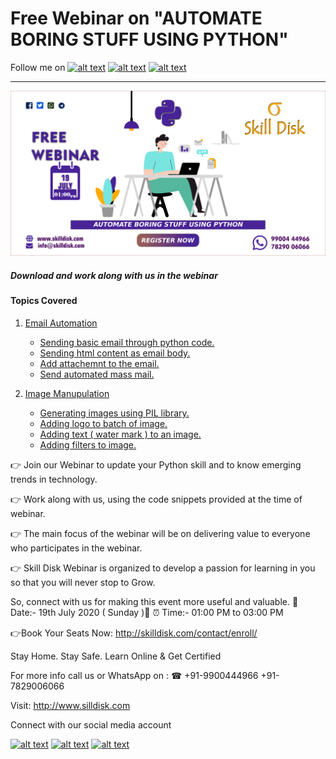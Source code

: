 # Free Webinar on "AUTOMATE BORING STUFF USING PYTHON"
Follow me on [![alt text][1.1]][1]
[![alt text][2.1]][2]
[![alt text][3.1]][3] 

---- 
![Webinar on AUTOMATE BORING STUFF USING PYTHON](email/banner.png)

##### Download and work along with us in the webinar
#### Topics Covered
1. [Email Automation](email)
    - [Sending basic email through python code.](email/basic_email.py)
    - [Sending html content as email body.](email/html_email.py)
    - [Add attachemnt to the email.](email/email_attachment.py)
    - [Send automated mass mail.](email/mass_mail.py)

2. [Image Manupulation](Image)
    - [Generating images using PIL library.](image/gen_image.py)
    - [Adding logo to batch of image.](image/logo_image.py)
    - [Adding text ( water mark ) to an image.](image/text.py)
    - [Adding filters to image.](image/filters.py)

👉 Join our Webinar to update your Python skill and to know emerging trends in technology.

👉 Work along with us, using the code snippets provided at the time of webinar.

👉 The main focus of the webinar will be on delivering value to everyone who participates in the webinar.

👉 Skill Disk Webinar is organized to develop a passion for learning in you so that you will never stop to Grow.

So, connect with us for making this event more useful and valuable.
🔸 Date:- 19th July 2020 ( Sunday )🔸
⏰ Time:- 01:00 PM to 03:00 PM

👉Book Your Seats Now: http://skilldisk.com/contact/enroll/

Stay Home. Stay Safe. Learn Online & Get Certified

For more info call us or WhatsApp on :
☎ +91-9900444966
+91-7829006066

Visit: http://www.silldisk.com

Connect with our social media account

[![alt text][1.1]][1]
[![alt text][2.1]][2]
[![alt text][3.1]][3] 


<!-- icons with padding -->
[1.1]: http://i.imgur.com/tXSoThF.png
[2.1]: http://i.imgur.com/P3YfQoD.png
[3.1]: http://i.imgur.com/0o48UoR.png

<!-- links to social media accounts -->
[1]: http://www.twitter.com/skilldisk
[2]: http://www.facebook.com/skilldisk
[3]: http://www.github.com/skilldisk